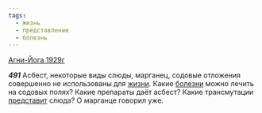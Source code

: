 ```yaml
---
tags:
  - жизнь
  - представление
  - болезнь
---
```


[Агни-Йога 1929г](/agni/1929)

___491___
Асбест, некоторые виды слюды, марганец, содовые отложения совершенно не использованы для [жизни](/tag/#жизнь). Какие [болезни](/tag/#болезнь) можно лечить на содовых полях? Какие препараты даёт асбест? Какие трансмутации [представит](/tag/#представление) слюда? О марганце говорил уже.